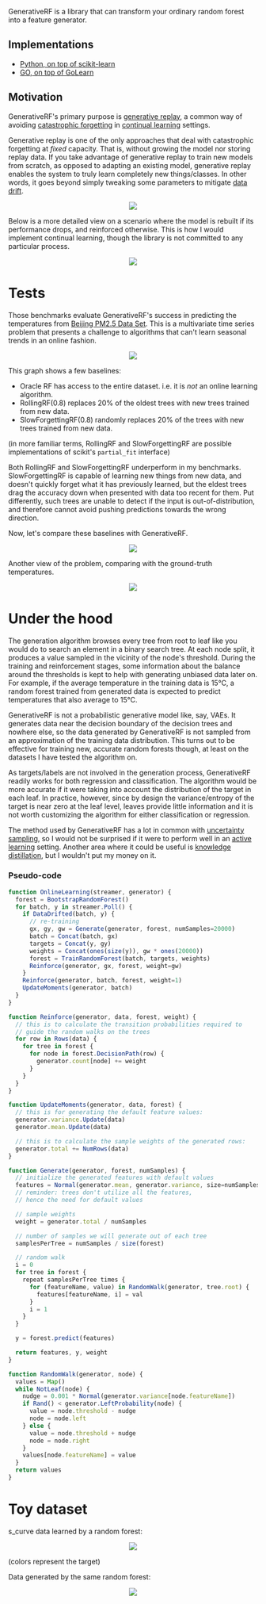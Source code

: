 GenerativeRF is a library that can transform your ordinary random forest into a feature generator.

## Implementations

- [Python, on top of scikit-learn](./python)
- [GO, on top of GoLearn](./golearn)

## Motivation

GenerativeRF's primary purpose is [generative replay](https://www.nature.com/articles/s41467-020-17866-2), a common way of avoiding [catastrophic forgetting](https://en.wikipedia.org/wiki/Catastrophic_interference) in [continual learning](https://en.wikipedia.org/wiki/Online_machine_learning) settings.

Generative replay is one of the only approaches that deal with catastrophic forgetting at *fixed* capacity.
That is, without growing the model nor storing replay data.
If you take advantage of generative replay to train new models from scratch, as opposed to adapting an existing model, generative replay enables the system to truly learn completely new things/classes. In other words, it goes beyond simply tweaking some parameters to mitigate [data drift](https://en.wikipedia.org/wiki/Concept_drift).

<p align="center">
  <img src="images/generative_replay.png" />
</p>

Below is a more detailed view on a scenario where the model is rebuilt if its performance drops, and reinforced otherwise.
This is how I would implement continual learning, though the library is not committed to any particular process.

<p align="center">
  <img src="images/detailed_generative_replay.png" />
</p>


# Tests

Those benchmarks evaluate GenerativeRF's success in predicting the temperatures from [Beijing PM2.5 Data Set](https://archive.ics.uci.edu/ml/datasets/Beijing+PM2.5+Data). This is a multivariate time series problem that presents a challenge to algorithms that can't learn seasonal trends in an online fashion.

<p align="center">
  <img src="images/cmp1.png" />
</p>

This graph shows a few baselines:
- Oracle RF has access to the entire dataset. i.e. it is *not* an online learning algorithm.
- RollingRF(0.8) replaces 20% of the oldest trees with new trees trained from new data.
- SlowForgettingRF(0.8) randomly replaces 20% of the trees with new trees trained from new data.

(in more familiar terms, RollingRF and SlowForgettingRF are possible implementations of scikit's `partial_fit` interface)

Both RollingRF and SlowForgettingRF underperform in my benchmarks.
SlowForgettingRF is capable of learning new things from new data, and doesn't quickly forget what it has previously learned, but the eldest trees drag the accuracy down when presented with data too recent for them. Put differently, such trees are unable to detect if the input is out-of-distribution, and therefore cannot avoid pushing predictions towards the wrong direction.

Now, let's compare these baselines with GenerativeRF.

<p align="center">
  <img src="images/cmp2.png" />
</p>

Another view of the problem, comparing with the ground-truth temperatures.

<p align="center">
  <img src="images/vs_ground_truth_80.png" />
</p>

# Under the hood

The generation algorithm browses every tree from root to leaf like you would do to search an element in a binary search tree.
At each node split, it produces a value sampled in the vicinity of the node's threshold.
During the training and reinforcement stages, some information about the balance around the thresholds is kept to help with generating unbiased data later on.
For example, if the average temperature in the training data is 15°C, a random forest trained from generated data is expected to predict temperatures that also average to 15°C.

GenerativeRF is not a probabilistic generative model like, say, VAEs.
It generates data near the decision boundary of the decision trees and nowhere else, so the data generated by GenerativeRF is not sampled from an approximation of the training data distribution.
This turns out to be effective for training new, accurate random forests though, at least on the datasets I have tested the algorithm on.

As targets/labels are not involved in the generation process, GenerativeRF readily works for both regression and classification.
The algorithm would be more accurate if it were taking into account the distribution of the target in each leaf.
In practice, however, since by design the variance/entropy of the target is near zero at the leaf level, leaves provide little information and it is not worth customizing the algorithm for either classification or regression.

The method used by GenerativeRF has a lot in common with [uncertainty sampling](https://en.wikipedia.org/wiki/Active_learning_(machine_learning)), so I would not be surprised if it were to perform well in an [active learning](https://en.wikipedia.org/wiki/Active_learning_(machine_learning)) setting.
Another area where it could be useful is [knowledge distillation](https://en.wikipedia.org/wiki/Knowledge_distillation), but I wouldn't put my money on it.


### Pseudo-code

```JavaScript
function OnlineLearning(streamer, generator) {
  forest = BootstrapRandomForest()
  for batch, y in streamer.Poll() {
    if DataDrifted(batch, y) {
      // re-training
      gx, gy, gw = Generate(generator, forest, numSamples=20000)
      batch = Concat(batch, gx)
      targets = Concat(y, gy)
      weights = Concat(ones(size(y)), gw * ones(20000))
      forest = TrainRandomForest(batch, targets, weights)
      Reinforce(generator, gx, forest, weight=gw)
    }
    Reinforce(generator, batch, forest, weight=1)
    UpdateMoments(generator, batch)
  }
}
```

```JavaScript
function Reinforce(generator, data, forest, weight) {
  // this is to calculate the transition probabilities required to
  // guide the random walks on the trees
  for row in Rows(data) {
    for tree in forest {
      for node in forest.DecisionPath(row) {
        generator.count[node] += weight
      }
    }
  }
}
```

```JavaScript
function UpdateMoments(generator, data, forest) {
  // this is for generating the default feature values:
  generator.variance.Update(data)
  generator.mean.Update(data)

  // this is to calculate the sample weights of the generated rows:
  generator.total += NumRows(data)
}
```

```JavaScript
function Generate(generator, forest, numSamples) {
  // initialize the generated features with default values
  features = Normal(generator.mean, generator.variance, size=numSamples)
  // reminder: trees don't utilize all the features,
  // hence the need for default values

  // sample weights
  weight = generator.total / numSamples

  // number of samples we will generate out of each tree
  samplesPerTree = numSamples / size(forest)

  // random walk
  i = 0
  for tree in forest {
    repeat samplesPerTree times {
      for (featureName, value) in RandomWalk(generator, tree.root) {
        features[featureName, i] = val
      }
      i = 1
    }
  }

  y = forest.predict(features)

  return features, y, weight
}
```

```JavaScript
function RandomWalk(generator, node) {
  values = Map()
  while NotLeaf(node) {
    nudge = 0.001 * Normal(generator.variance[node.featureName])
    if Rand() < generator.LeftProbability(node) {
      value = node.threshold - nudge
      node = node.left
    } else {
      value = node.threshold + nudge
      node = node.right
    }
    values[node.featureName] = value
  }
  return values
}
```



# Toy dataset

s_curve data learned by a random forest:
<p align="center">
  <img src="images/rf_predictions.png" />
</p>

(colors represent the target)

Data generated by the same random forest:

<p align="center">
  <img src="images/rf_sampled.png" />
</p>
